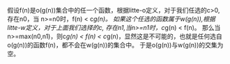假设f(n)是o(g(n))集合中的任一个函数，根据litte-o定义，对于我们任选的c>0, 存在n0，当 n>=n0时，f(n) < c*g(n)。
如果这个任选的函数属于w(g(n)),根据litte-w定义，对于上面我们选择的c, 存在n1,当n>=n1时，c*g(n) < f(n)。
那么当n>=max(n0,n1)，则c*g(n) < f(n) < c*g(n)，显然这是不可能的，也就是任何选自o(g(n))的函数f(n)，都不会在w(g(n))的集合中。
于是o(g(n))与w(g(n))的交集为空。
